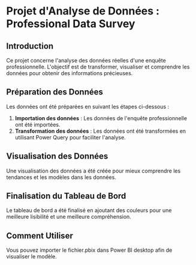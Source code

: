 # Projet d'Analyse de Données : Professional Data Survey

## Introduction

Ce projet concerne l'analyse des données réelles d'une enquête professionnelle. L'objectif est de transformer, visualiser et comprendre les données pour obtenir des informations précieuses.

## Préparation des Données

Les données ont été préparées en suivant les étapes ci-dessous :

1. **Importation des données** : Les données de l'enquête professionnelle ont été importées.
2. **Transformation des données** : Les données ont été transformées en utilisant Power Query pour faciliter l'analyse.

## Visualisation des Données

Une visualisation des données a été créée pour mieux comprendre les tendances et les modèles dans les données.

## Finalisation du Tableau de Bord

Le tableau de bord a été finalisé en ajoutant des couleurs pour une meilleure lisibilité et une meilleure compréhension.

## Comment Utiliser
Vous pouvez importer le fichier.pbix dans Power BI desktop afin de visualiser le modèle.
